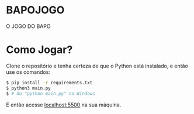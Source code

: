 # BAPOJOGO

O JOGO DO BAPO

# Como Jogar?

Clone o repositório e tenha certeza de que o Python está instalado, e então
use os comandos:

```sh
$ pip install -r requirements.txt
$ python3 main.py
$ # Ou "python main.py" no Windows
```

E então acesse [localhost:5500](localhost:5500) na sua máquina.
